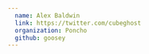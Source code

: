 ```yaml
---
  name: Alex Baldwin
  link: https://twitter.com/cubeghost
  organization: Poncho
  github: goosey
---
```

